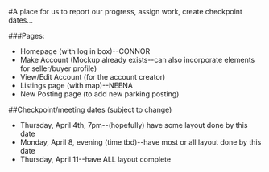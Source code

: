 #A place for us to report our progress, assign work, create checkpoint dates...

###Pages:
* Homepage (with log in box)--CONNOR
* Make Account (Mockup already exists--can also incorporate elements for seller/buyer profile)
* View/Edit Account (for the account creator)
* Listings page (with map)--NEENA
* New Posting page (to add new parking posting)


##Checkpoint/meeting dates (subject to change)
* Thursday, April 4th, 7pm--(hopefully) have some layout done by this date
* Monday, April 8, evening (time tbd)--have most or all layout done by this date
* Thursday, April 11--have ALL layout complete